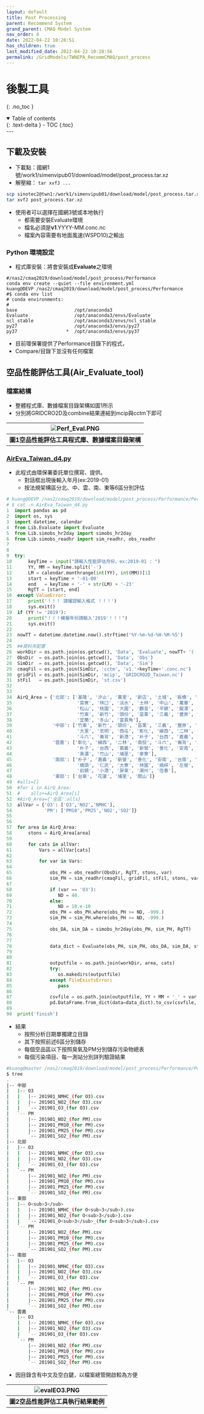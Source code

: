 ```yaml
---
layout: default
title: Post Processing
parent: Recommend System
grand_parent: CMAQ Model System
nav_order: 4
date: 2022-04-22 10:28:51
has_children: true
last_modified_date: 2022-04-22 10:28:56
permalink: /GridModels/TWNEPA_RecommCMAQ/post_process
---
```


# 後製工具
{: .no_toc }

<details open markdown="block">
  <summary>
    Table of contents
  </summary>
  {: .text-delta }
- TOC
{:toc}
</details>
---

## 下載及安裝
- 下載點：國網1號/work1/simenvipub01/download/model/post_process.tar.xz
- 解壓縮： `tar xvfJ ...`
```bash
scp sinotec2@twn1:/work1/simenvipub01/download/model/post_process.tar.xz .
tar xvfJ post_process.tar.xz
```
- 使用者可以選擇在國網3號或本地執行
  - 都需要安裝Evaluate環境
  - 檔名必須是**v1**.YYYY-MM.conc.nc
  - 檔案內容需要有地面風速(WSPD10)之輸出

### Python 環境設定
- 程式庫安裝：將會安裝成**Evaluate**之環境

```bath
#/nas2/cmaq2019/download/model/post_process/Performance
conda env create --quiet --file environment.yml
kuang@DEVP /nas2/cmaq2019/download/model/post_process/Performance
#$ conda env list
# conda environments:
#
base                     /opt/anaconda3
Evaluate                 /opt/anaconda3/envs/Evaluate
ncl_stable               /opt/anaconda3/envs/ncl_stable
py27                     /opt/anaconda3/envs/py27
py37                  *  /opt/anaconda3/envs/py37

```
- 目前環保署提供了Performance目錄下的程式，
- Compare/目錄下並沒有任何檔案

## 空品性能評估工具(Air_Evaluate_tool)

### 檔案結構
- 整體程式庫、數據檔案目錄架構如圖1所示
- 分別將GRIDCRO2D及combine結果連結到mcip與cctm下即可

| ![Perf_Eval.PNG](https://github.com/sinotec2/Focus-on-Air-Quality/raw/main/assets/images/Perf_Eval.PNG) |
|:--:|
| <b>圖1空品性能評估工具程式庫、數據檔案目錄架構</b>|

### [AirEva_Taiwan_d4.py](https://github.com/sinotec2/Focus-on-Air-Quality/blob/main/GridModels/TWNEPA_RecommCMAQ/post_process/AirEva_Taiwan_d4.py)
- 此程式由環保署委託單位撰寫、提供。 
  - 對話框出現後輸入年月(ex:2019-01)
  - 按法規架構區分北、中、雲、南、東等6區分別評估

```python
# kuang@DEVP /nas2/cmaq2019/download/model/post_process/Performance/Perf_Tools/Air_Evaluate_tool/Taiwan_d4
# $ cat -n AirEva_Taiwan_d4.py
1  import pandas as pd
2  import os, sys
3  import datetime, calendar
4  from Lib.Evaluate import Evaluate
5  from Lib.simobs_hr2day import simobs_hr2day
6  from Lib.simobs_readhr import sim_readhr, obs_readhr
7
8
9  try:
10      keyTime = input("請輸入性能評估月份，ex:2019-01 : ")
11      YY, MM = keyTime.split('-')
12      LM = calendar.monthrange(int(YY), int(MM))[1]
13      start = keyTime + '-01-00'
14      end   = keyTime + '-' + str(LM) + '-23'
15      RgTT = [start, end]
16  except ValueError:
17      print('！！！ 請確認輸入格式 ！！！')
18      sys.exit()
19  if (YY != '2019'):
20      print("！！！模擬年份請輸入'2019'！！！")
21      sys.exit()
22
23  nowTT = datetime.datetime.now().strftime('%Y-%m-%d-%H-%M-%S')
24
25  ##資料夾配置
26  workDir = os.path.join(os.getcwd(), 'Data', 'Evaluate', nowTT+ '( ' +keyTime + ')')
27  ObsDir  = os.path.join(os.getcwd(), 'Data', 'Obs')
28  SimDir  = os.path.join(os.getcwd(), 'Data', 'Sim')
29  cmaqFil = os.path.join(SimDir, 'cctm', 'v1.'+keyTime+'.conc.nc')
30  gridFil = os.path.join(SimDir, 'mcip', 'GRIDCRO2D_Taiwan.nc')
31  stFil   = os.path.join(SimDir, 'st.csv')
32
33
34  AirQ_Area = {'北部': ['基隆', '汐止', '萬里', '新店', '土城', '板橋', '新莊',
35                        '菜寮', '林口', '淡水', '士林', '中山', '萬華', '古亭',
36                        '松山', '桃園', '大園', '觀音', '平鎮', '龍潭', '湖口',
37                        '竹東', '新竹', '頭份', '苗栗', '三義', '豐原', '陽明',
38                        '宜蘭', '冬山', '富貴角'],
39               '中部': ['竹東', '新竹', '頭份', '苗栗', '三義', '豐原', '沙鹿',
40                        '大里', '忠明', '西屯', '彰化', '線西', '二林', '南投',
41                        '斗六', '崙背', '新港', '朴子', '台西', '嘉義', '竹山', '埔里'],
42               '雲嘉': ['彰化', '線西', '二林', '南投', '斗六', '崙背', '新港',
43                        '朴子', '台西', '嘉義', '新營', '善化', '安南', '台南',
44                        '美濃', '竹山', '埔里', '麥寮'],
45               '南部': ['朴子', '嘉義', '新營', '善化', '安南', '台南', '美濃',
46                        '橋頭', '仁武', '大寮', '林園', '楠梓', '左營', '前金',
47                        '前鎮', '小港', '屏東', '潮州', '恆春'],
48               '東部': ['台東', '花蓮', '埔里', '關山']}
49  #alls=[]
50  #for i in AirQ_Area:
51  #    alls+=AirQ_Area[i]
52  #AirQ_Area={'全區':alls}
53  allVar = {'O3': ['O3','NO2','NMHC'],
54            'PM': ['PM10','PM25','NO2','SO2']}
55
56
57  for area in AirQ_Area:
58      stons = AirQ_Area[area]
59
60      for cats in allVar:
61          Vars = allVar[cats]
62
63          for var in Vars:
64
65              obs_PH = obs_readhr(ObsDir, RgTT, stons, var)
66              sim_PH = sim_readhr(cmaqFil, gridFil, stFil, stons, var, RgTT)
67
68              if (var == 'O3'):
69                 ND = 40.
70              else:
71                 ND = 10.e-10
72              obs_PH = obs_PH.where(obs_PH >= ND, -999.)
73              sim_PH = sim_PH.where(obs_PH >= ND, -999.)
74
75              obs_DA, sim_DA = simobs_hr2day(obs_PH, sim_PH, RgTT)
76
77
78              data_dict = Evaluate(obs_PH, sim_PH, obs_DA, sim_DA, stons, cats, var)
79
80
81              outputfile = os.path.join(workDir, area, cats)
82              try:
83                 os.makedirs(outputfile)
84              except FileExistsError:
85                 pass
86
87              csvfile = os.path.join(outputfile, YY + MM + '_' + var + '_(for ' + cats +').csv')
88              pd.DataFrame.from_dict(data=data_dict).to_csv(csvfile, encoding ='utf-8-sig')
89
90  print('finish')
```
- 結果
  - 按照分析日期單獨建立目錄
  - 其下按照前述6區分別儲存
  - 每個空品區以下按照臭氧及PM分別儲存污染物總表
  - 每個污染項目、每一測站分別詳列驗證結果

```bash
#kuang@master /nas2/cmaq2019/download/model/post_process/Performance/Perf_Tools/Air_Evaluate_tool/Taiwan_d4/Data/Evaluate/2022-04-14-10-40-23( 2019-01)
$ tree
.
|-- 中部
|   |-- O3
|   |   |-- 201901_NMHC_(for O3).csv
|   |   |-- 201901_NO2_(for O3).csv
|   |   `-- 201901_O3_(for O3).csv
|   `-- PM
|       |-- 201901_NO2_(for PM).csv
|       |-- 201901_PM10_(for PM).csv
|       |-- 201901_PM25_(for PM).csv
|       `-- 201901_SO2_(for PM).csv
|-- 北部
|   |-- O3
|   |   |-- 201901_NMHC_(for O3).csv
|   |   |-- 201901_NO2_(for O3).csv
|   |   `-- 201901_O3_(for O3).csv
|   `-- PM
|       |-- 201901_NO2_(for PM).csv
|       |-- 201901_PM10_(for PM).csv
|       |-- 201901_PM25_(for PM).csv
|       `-- 201901_SO2_(for PM).csv
|-- 東部
|   |-- O<sub>3</sub>
|   |   |-- 201901_NMHC_(for O<sub>3</sub>).csv
|   |   |-- 201901_NO2_(for O<sub>3</sub>).csv
|   |   `-- 201901_O<sub>3</sub>_(for O<sub>3</sub>).csv
|   `-- PM
|       |-- 201901_NO2_(for PM).csv
|       |-- 201901_PM10_(for PM).csv
|       |-- 201901_PM25_(for PM).csv
|       `-- 201901_SO2_(for PM).csv
|-- 南部
|   |-- O3
|   |   |-- 201901_NMHC_(for O3).csv
|   |   |-- 201901_NO2_(for O3).csv
|   |   `-- 201901_O3_(for O3).csv
|   `-- PM
|       |-- 201901_NO2_(for PM).csv
|       |-- 201901_PM10_(for PM).csv
|       |-- 201901_PM25_(for PM).csv
|       `-- 201901_SO2_(for PM).csv
`-- 雲嘉
    |-- O3
    |   |-- 201901_NMHC_(for O3).csv
    |   |-- 201901_NO2_(for O3).csv
    |   `-- 201901_O3_(for O3).csv
    `-- PM
        |-- 201901_NO2_(for PM).csv
        |-- 201901_PM10_(for PM).csv
        |-- 201901_PM25_(for PM).csv
        `-- 201901_SO2_(for PM).csv
```
- 因目錄含有中文及空白鍵，以檔案總管開啟較為方便

| ![evalEO3.PNG](https://github.com/sinotec2/Focus-on-Air-Quality/raw/main/assets/images/evalEO3.PNG) |
|:--:|
| <b>圖2空品性能評估工具執行結果範例</b>|

